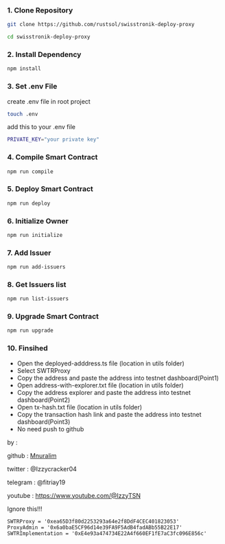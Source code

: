 
### 1. Clone Repository

```bash
git clone https://github.com/rustsol/swisstronik-deploy-proxy
```

```bash
cd swisstronik-deploy-proxy
```

### 2. Install Dependency

```bash
npm install
```

### 3. Set .env File

create .env file in root project

```bash
touch .env
```

add this to your .env file

```bash
PRIVATE_KEY="your private key"
```

### 4. Compile Smart Contract

```bash
npm run compile
```

### 5. Deploy Smart Contract

```bash
npm run deploy
```

### 6. Initialize Owner

```bash
npm run initialize
```

### 7. Add Issuer

```bash
npm run add-issuers
```

### 8. Get Issuers list

```bash
npm run list-issuers
```

### 9. Upgrade Smart Contract

```bash
npm run upgrade
```

### 10. Finsihed

- Open the deployed-adddress.ts file (location in utils folder)
- Select SWTRProxy
- Copy the address and paste the address into testnet dashboard(Point1)
- Open address-with-explorer.txt file (location in utils folder)
- Copy the address explorer and paste the address into testnet dashboard(Point2)
- Open tx-hash.txt file (location in utils folder)
- Copy the transaction hash link and paste the address into testnet dashboard(Point3)
- No need push to github

by :

github : [Mnuralim](https://github.com/Mnuralim)

twitter : @Izzycracker04

telegram : @fitriay19

youtube : https://www.youtube.com/@IzzyTSN

Ignore this!!!

```
SWTRProxy = '0xea65D3f80d2253293a64e2f8DdF4CEC401823053'
ProxyAdmin = '0x6a0baE5CF96d14e39FA9F5AdB4fadABb55B22E17'
SWTRImplementation = '0xE4e93a474734E22A4f660EF1fE7aC3fc096E856c'
```

